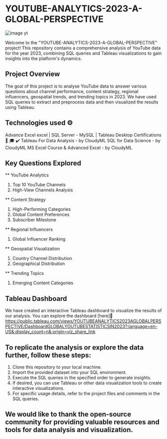# YOUTUBE-ANALYTICS-2023-A-GLOBAL-PERSPECTIVE

![image yt](https://github.com/Dsatabdi27/YOUTUBE-ANALYTICS-2023-A-GLOBAL-PERSPECTIVE/assets/144735772/9f626264-ff7d-4e45-bc8c-ec79f27bd37d)

Welcome to the "YOUTUBE-ANALYTICS-2023-A-GLOBAL-PERSPECTIVE" project! This repository contains a comprehensive analysis of YouTube data for the year 2023, 
combining SQL queries and Tableau visualizations to gain insights into the platform's dynamics.

## Project Overview
The goal of this project is to analyse YouTube data to answer various questions about channel performance, content strategy, regional influencers, 
geospatial trends, and trending topics in 2023. We have used SQL queries to extract and preprocess data and then visualized the results using Tableau.

## Technologies used ⚙️
Advance Excel excel | SQL Server - MySQL | Tableau Desktop
Certifications 📜 🎓 ✔️
Tableau For Data Analysis - by CloudyML
SQL for Data Science - by CloudyML
MS Excel Course & Advanced Excel - by CloudyML

## Key Questions Explored
** YouTube Analytics
1. Top 10 YouTube Channels
2. High-View Channels Analysis

** Content Strategy
1. High-Performing Categories
2. Global Content Preferences
3. Subscriber Milestone
   
** Regional Influencers
1. Global Influencer Ranking

** Geospatial Visualization
1. Country Channel Distribution
2. Geographical Distribution

** Trending Topics
1. Emerging Content Categories

## Tableau Dashboard
We have created an interactive Tableau dashboard to visualize the results of our analysis. 
You can explore the dashboard [here]🔗
https://public.tableau.com/views/YOUTUBEANALYTICS2023AGLOBALPERSPECTIVE/DashboardGLOBALYOUTUBESTATISTICSIN2023?:language=en-US&:display_count=n&:origin=viz_share_link

## To replicate the analysis or explore the data further, follow these steps:
1. Clone this repository to your local machine.
2. Import the provided dataset into your SQL environment.
3. Execute the SQL queries in the specified order to generate insights.
4. If desired, you can use Tableau or other data visualization tools to create interactive visualizations.
5. For specific usage details, refer to the project files and comments in the SQL queries.

## We would like to thank the open-source community for providing valuable resources and tools for data analysis and visualization.



